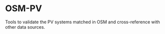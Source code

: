 # OSM-PV
Tools to validate the PV systems matched in OSM and cross-reference with other data sources.
